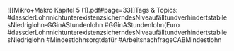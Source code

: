 
![[Mikro+Makro Kapitel 5 (1).pdf#page=33]]Tags & Topics:
   #dassderLohnnichtunterexistenzsicherndesNiveaufälltundverhindertstabilesNiedriglohn-GGinAStundenlohn
   #GGinAStundenlohn(Euro
   #dassderLohnnichtunterexistenzsicherndesNiveaufälltundverhindertstabilesNiedriglohn
   #Mindestlohnsorgtdafür
   #ArbeitsnachfrageCABMindestlohn